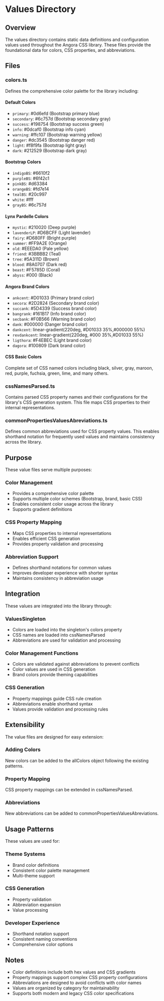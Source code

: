 # Values Directory

## Overview

The values directory contains static data definitions and configuration values used throughout the Angora CSS library. These files provide the foundational data for colors, CSS properties, and abbreviations.

## Files

### colors.ts

Defines the comprehensive color palette for the library including:

#### Default Colors
- `primary`: #0d6efd (Bootstrap primary blue)
- `secondary`: #6c757d (Bootstrap secondary gray)
- `success`: #198754 (Bootstrap success green)
- `info`: #0dcaf0 (Bootstrap info cyan)
- `warning`: #ffc107 (Bootstrap warning yellow)
- `danger`: #dc3545 (Bootstrap danger red)
- `light`: #f8f9fa (Bootstrap light gray)
- `dark`: #212529 (Bootstrap dark gray)

#### Bootstrap Colors
- `indigoBS`: #6610f2
- `purpleBS`: #6f42c1
- `pinkBS`: #d63384
- `orangeBS`: #fd7e14
- `tealBS`: #20c997
- `white`: #fff
- `grayBS`: #6c757d

#### Lynx Pardelle Colors
- `mystic`: #210020 (Deep purple)
- `lavenderLP`: #D6BCFF (Light lavender)
- `fairy`: #D680FF (Bright purple)
- `summer`: #FF9A2E (Orange)
- `old`: #EEEDA0 (Pale yellow)
- `friend`: #3BBBB2 (Teal)
- `tree`: #5A311D (Brown)
- `blood`: #8A0707 (Dark red)
- `beast`: #F5785D (Coral)
- `abyss`: #000 (Black)

#### Angora Brand Colors
- `ankcent`: #D01033 (Primary brand color)
- `secora`: #2D2824 (Secondary brand color)
- `succank`: #5D4339 (Success brand color)
- `bangrank`: #161B17 (Info brand color)
- `secbank`: #F0B566 (Warning brand color)
- `dank`: #000000 (Danger brand color)
- `dankcent`: linear-gradient(220deg, #D01033 35%,#000000 55%)
- `revdankcent`: linear-gradient(220deg, #000 35%,#D01033 55%)
- `ligthora`: #F4EBEC (Light brand color)
- `dagora`: #100809 (Dark brand color)

#### CSS Basic Colors
Complete set of CSS named colors including black, silver, gray, maroon, red, purple, fuchsia, green, lime, and many others.

### cssNamesParsed.ts

Contains parsed CSS property names and their configurations for the library's CSS generation system. This file maps CSS properties to their internal representations.

### commonPropertiesValuesAbreviations.ts

Defines common abbreviations used for CSS property values. This enables shorthand notation for frequently used values and maintains consistency across the library.

## Purpose

These value files serve multiple purposes:

### Color Management
- Provides a comprehensive color palette
- Supports multiple color schemes (Bootstrap, brand, basic CSS)
- Enables consistent color usage across the library
- Supports gradient definitions

### CSS Property Mapping
- Maps CSS properties to internal representations
- Enables efficient CSS generation
- Provides property validation and processing

### Abbreviation Support
- Defines shorthand notations for common values
- Improves developer experience with shorter syntax
- Maintains consistency in abbreviation usage

## Integration

These values are integrated into the library through:

### ValuesSingleton
- Colors are loaded into the singleton's colors property
- CSS names are loaded into cssNamesParsed
- Abbreviations are used for validation and processing

### Color Management Functions
- Colors are validated against abbreviations to prevent conflicts
- Color values are used in CSS generation
- Brand colors provide theming capabilities

### CSS Generation
- Property mappings guide CSS rule creation
- Abbreviations enable shorthand syntax
- Values provide validation and processing rules

## Extensibility

The value files are designed for easy extension:

### Adding Colors
New colors can be added to the allColors object following the existing patterns.

### Property Mapping
CSS property mappings can be extended in cssNamesParsed.

### Abbreviations
New abbreviations can be added to commonPropertiesValuesAbreviations.

## Usage Patterns

These values are used for:

### Theme Systems
- Brand color definitions
- Consistent color palette management
- Multi-theme support

### CSS Generation
- Property validation
- Abbreviation expansion
- Value processing

### Developer Experience
- Shorthand notation support
- Consistent naming conventions
- Comprehensive color options

## Notes

- Color definitions include both hex values and CSS gradients
- Property mappings support complex CSS property configurations
- Abbreviations are designed to avoid conflicts with color names
- Values are organized by category for maintainability
- Supports both modern and legacy CSS color specifications
